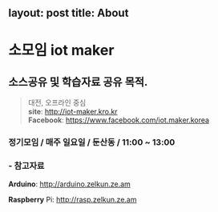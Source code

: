 layout: post
title: About
---

# 소모임 iot maker

## 소스공유 및 학습자료 공유 목적.

> 대전, 오프라인 중심   
> __site__: http://iot-maker.kro.kr   
> __Facebook__: https://www.facebook.com/iot.maker.korea

### 정기모임 / 매주 일요일 / 둔산동 / 11:00 ~ 13:00

### - 참고자료

__Arduino__: http://arduino.zelkun.ze.am  

__Raspberry__ Pi: http://rasp.zelkun.ze.am
